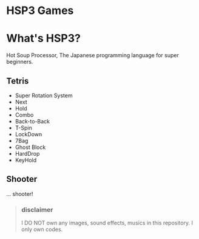 HSP3 Games
==========

# What's HSP3?
Hot Soup Processor, The Japanese programming language for super beginners.

## Tetris
- Super Rotation System
- Next
- Hold
- Combo
- Back-to-Back
- T-Spin
- LockDown
- 7Bag
- Ghost Block
- HardDrop
- KeyHold

## Shooter
... shooter!

> ### disclaimer
> I DO NOT own any images, sound effects, musics in this repository.
> I only own codes.
